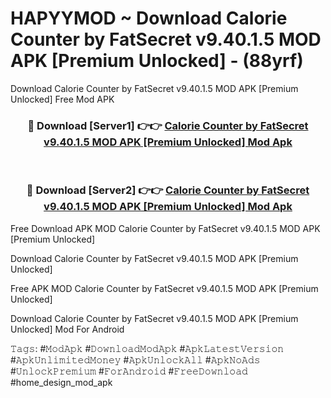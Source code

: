 # HAPYYMOD ~ Download Calorie Counter by FatSecret v9.40.1.5 MOD APK [Premium Unlocked] - (88yrf)
Download Calorie Counter by FatSecret v9.40.1.5 MOD APK [Premium Unlocked] Free Mod APK

<div align="center">
<h3>🔴 Download [Server1] 👉👉 <a href="https://apk-comot.site?title=Calorie_Counter_by_FatSecret_v9.40.1.5_MOD_APK_[Premium_Unlocked]">Calorie Counter by FatSecret v9.40.1.5 MOD APK [Premium Unlocked] Mod Apk</a></h3><br>

<h3>🔴 Download [Server2] 👉👉 <a href="https://apk-comot.site?title=Calorie_Counter_by_FatSecret_v9.40.1.5_MOD_APK_[Premium_Unlocked]">Calorie Counter by FatSecret v9.40.1.5 MOD APK [Premium Unlocked] Mod Apk</a></h3>
</div>


Free Download APK MOD Calorie Counter by FatSecret v9.40.1.5 MOD APK [Premium Unlocked]

Download Calorie Counter by FatSecret v9.40.1.5 MOD APK [Premium Unlocked] 

Free APK MOD Calorie Counter by FatSecret v9.40.1.5 MOD APK [Premium Unlocked] 

Download Calorie Counter by FatSecret v9.40.1.5 MOD APK [Premium Unlocked] Mod For Android

𝚃𝚊𝚐𝚜: #𝙼𝚘𝚍𝙰𝚙𝚔 #𝙳𝚘𝚠𝚗𝚕𝚘𝚊𝚍𝙼𝚘𝚍𝙰𝚙𝚔 #𝙰𝚙𝚔𝙻𝚊𝚝𝚎𝚜𝚝𝚅𝚎𝚛𝚜𝚒𝚘𝚗 #𝙰𝚙𝚔𝚄𝚗𝚕𝚒𝚖𝚒𝚝𝚎𝚍𝙼𝚘𝚗𝚎𝚢 #𝙰𝚙𝚔𝚄𝚗𝚕𝚘𝚌𝚔𝙰𝚕𝚕 #𝙰𝚙𝚔𝙽𝚘𝙰𝚍𝚜 #𝚄𝚗𝚕𝚘𝚌𝚔𝙿𝚛𝚎𝚖𝚒𝚞𝚖 #𝙵𝚘𝚛𝙰𝚗𝚍𝚛𝚘𝚒𝚍 #𝙵𝚛𝚎𝚎𝙳𝚘𝚠𝚗𝚕𝚘𝚊𝚍 #home_design_mod_apk